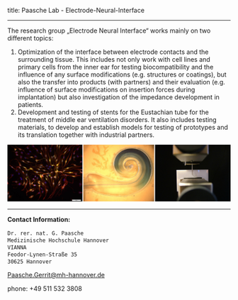 
title: Paasche Lab - Electrode-Neural-Interface
***


The research group „Electrode Neural Interface“ works mainly on two different topics:

1.	Optimization of the interface between electrode contacts and the surrounding tissue. 
This includes not only work with cell lines and primary cells from the inner ear for testing biocompatibility and the influence of any surface modifications (e.g. structures or coatings), but also the transfer into products (with partners) and their evaluation (e.g. influence of surface modifications on insertion forces during implantation) but also investigation of the impedance development in patients.
2.	Development and testing of stents for the Eustachian tube for the treatment of middle ear ventilation disorders. It also includes testing materials, to develop and establish models for testing of prototypes and its translation together with industrial partners.

![Figure_1](paasche/Figure.jpg)
***

**Contact Information:**

    Dr. rer. nat. G. Paasche
    Medizinische Hochschule Hannover
	VIANNA
    Feodor-Lynen-Straße 35
    30625 Hannover

<Paasche.Gerrit@mh-hannover.de> 

phone: +49 511 532 3808


